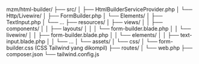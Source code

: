 mzm/html-builder/
├── src/
│   ├── HtmlBuilderServiceProvider.php
│   └── Http/Livewire/
│       ├── FormBuilder.php
│       └── Elements/
│           ├── TextInput.php
│           └── ...
├── resources/
│   ├── views/
│   │   ├── components/
│   │   ├── layouts/
│   │   │   └── form-builder.blade.php
│   │   └── livewire/
│   │       ├── form-builder.blade.php
│   │       └── elements/
│   │           ├── text-input.blade.php
│   │           └── ...
│   └── assets/
│       └── css/
│           └── form-builder.css (CSS Tailwind yang dikompil)
├── routes/
│   └── web.php
├── composer.json
└── tailwind.config.js
